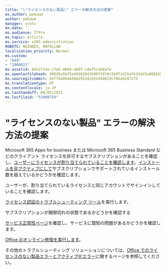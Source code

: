 ```yaml
---
title: "\"ライセンスのない製品\" エラーの解決方法の提案"
ms.author: pebaum
author: pebaum
manager: scotv
ms.date: ''
ms.audience: ITPro
ms.topic: article
ms.service: o365-administration
ROBOTS: NOINDEX, NOFOLLOW
localization_priority: Normal
ms.custom:
- "849"
- "2000021"
ms.assetid: 6422774e-c7a5-4894-a60f-cdef5ca60afe
ms.openlocfilehash: 4982ba5bf5edd402041b90f397dc5b971d15af6334d3a9882b59de182fec8c7a
ms.sourcegitcommit: b5f7da89a650d2915dc652449623c78be6247175
ms.translationtype: HT
ms.contentlocale: ja-JP
ms.lasthandoff: 08/05/2021
ms.locfileid: "53909759"
---
```

# <a name="suggestions-for-solving-unlicensed-product-errors"></a>"ライセンスのない製品" エラーの解決方法の提案

Microsoft 365 Apps for business または Microsoft 365 Business Standard などのクライアント ライセンスを許可するサブスクリプションがあることを確認し、[ユーザーにライセンスが割り当てられていることを確認します](https://docs.microsoft.com/microsoft-365/admin/add-users/add-users)。[インストールを非アクティブにして](https://docs.microsoft.com/microsoft-365/admin/add-users/delete-a-user)サブスクリプションでサポートされているインストール数を超えているかどうかを確認します。
  
ユーザーが、割り当てられているライセンスと同じアカウントでサインインしていることを確認します。
  
[ライセンス認証のトラブルシューティング ツール](https://aka.ms/SARA-OfficeActivation-Alchemy)を実行します。
  
サブスクリプションが期限切れの状態であるかどうかを確認する
  
[サービス正常性ページ](https://docs.microsoft.com/office365/enterprise/view-service-health)を確認し、サービスに既知の問題があるかどうかを確認します。
  
[Office のオンライン修復を実行します](https://support.office.com/Article/7821d4b6-7c1d-4205-aa0e-a6b40c5bb88b?wt.mc_id=Alchemy_ClientDIA)。
  
その他のトラブルシューティング ソリューションについては、[Office でのライセンスのない製品エラーとアクティブ化エラー](https://support.office.com/Article/0d23d3c0-c19c-4b2f-9845-5344fedc4380?wt.mc_id=Alchemy_ClientDIA)に関するページを参照してください。
  